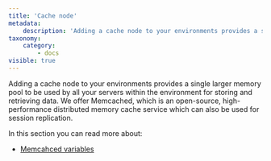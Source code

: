```yaml
---
title: 'Cache node'
metadata:
    description: 'Adding a cache node to your environments provides a single larger memory pool to be used by all your servers within the environment for storing and retrieving data. We offer Memcached, which is an open-source, high-performance distributed memory cache service which can also be used for session replication.'
taxonomy:
    category:
        - docs
visible: true
---
```


Adding a cache node to your environments provides a single larger memory pool to be used by all your servers within the environment for storing and retrieving data. We offer Memcached, which is an open-source, high-performance distributed memory cache service which can also be used for session replication.

In this section you can read more about:

* [Memcahced variables](/cache-node/memcached-variables)